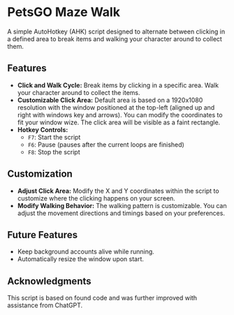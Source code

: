 # PetsGO Maze Walk

A simple AutoHotkey (AHK) script designed to alternate between clicking in a defined area to break items and walking your character around to collect them.

## Features
- **Click and Walk Cycle:** Break items by clicking in a specific area. Walk your character around to collect the items.
- **Customizable Click Area:** Default area is based on a 1920x1080 resolution with the window positioned at the top-left (aligned up and right with windows key and arrows). You can modify the coordinates to fit your window wize. The click area will be visible as a faint rectangle.
- **Hotkey Controls:**
  - `F7`: Start the script
  - `F6`: Pause (pauses after the current loops are finished)
  - `F8`: Stop the script

## Customization
- **Adjust Click Area:** Modify the X and Y coordinates within the script to customize where the clicking happens on your screen.
- **Modify Walking Behavior:** The walking pattern is customizable. You can adjust the movement directions and timings based on your preferences.

## Future Features
- Keep background accounts alive while running.
- Automatically resize the window upon start.

## Acknowledgments
This script is based on found code and was further improved with assistance from ChatGPT.
